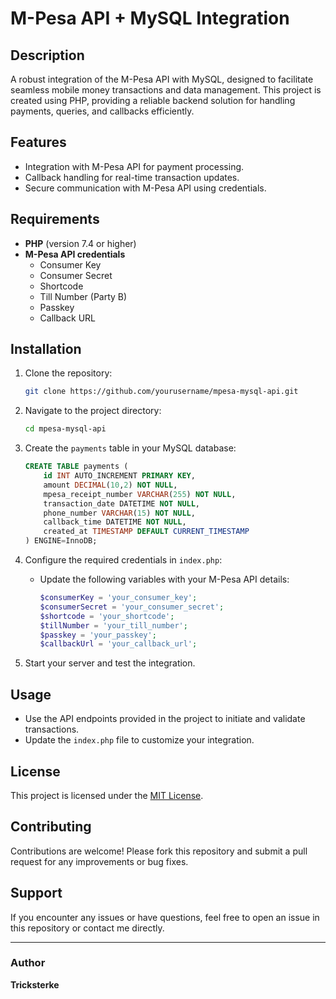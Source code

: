 # M-Pesa API + MySQL Integration

## Description
A robust integration of the M-Pesa API with MySQL, designed to facilitate seamless mobile money transactions and data management. This project is created using PHP, providing a reliable backend solution for handling payments, queries, and callbacks efficiently.

## Features
- Integration with M-Pesa API for payment processing.
- Callback handling for real-time transaction updates.
- Secure communication with M-Pesa API using credentials.

## Requirements
- **PHP** (version 7.4 or higher)
- **M-Pesa API credentials**
  - Consumer Key
  - Consumer Secret
  - Shortcode
  - Till Number (Party B)
  - Passkey
  - Callback URL

## Installation
1. Clone the repository:
   ```bash
   git clone https://github.com/yourusername/mpesa-mysql-api.git
   ```

2. Navigate to the project directory:
   ```bash
   cd mpesa-mysql-api
   ```

3. Create the `payments` table in your MySQL database:
   ```sql
   CREATE TABLE payments (
       id INT AUTO_INCREMENT PRIMARY KEY,
       amount DECIMAL(10,2) NOT NULL,
       mpesa_receipt_number VARCHAR(255) NOT NULL,
       transaction_date DATETIME NOT NULL,
       phone_number VARCHAR(15) NOT NULL,
       callback_time DATETIME NOT NULL,
       created_at TIMESTAMP DEFAULT CURRENT_TIMESTAMP
   ) ENGINE=InnoDB;
   ```

4. Configure the required credentials in `index.php`:
   - Update the following variables with your M-Pesa API details:
     ```php
     $consumerKey = 'your_consumer_key';
     $consumerSecret = 'your_consumer_secret';
     $shortcode = 'your_shortcode';
     $tillNumber = 'your_till_number';
     $passkey = 'your_passkey';
     $callbackUrl = 'your_callback_url';
     ```

5. Start your server and test the integration.

## Usage
- Use the API endpoints provided in the project to initiate and validate transactions.
- Update the `index.php` file to customize your integration.

## License
This project is licensed under the [MIT License](LICENSE).

## Contributing
Contributions are welcome! Please fork this repository and submit a pull request for any improvements or bug fixes.

## Support
If you encounter any issues or have questions, feel free to open an issue in this repository or contact me directly.

---

### Author
**Tricksterke**

